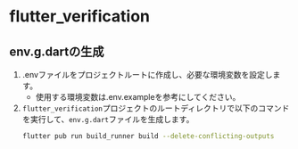 # flutter_verification

## env.g.dartの生成
1. .envファイルをプロジェクトルートに作成し、必要な環境変数を設定します。
   - 使用する環境変数は.env.exampleを参考にしてください。
2. `flutter_verification`プロジェクトのルートディレクトリで以下のコマンドを実行して、`env.g.dart`ファイルを生成します。
    ```bash
    flutter pub run build_runner build --delete-conflicting-outputs
    ```
